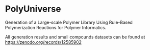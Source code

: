 # PolyUniverse
Generation of a Large-scale Polymer Library Using Rule-Based Polymerization Reactions for Polymer Informatics.

All generation results and small compounds datasets can be found at https://zenodo.org/records/12585902
